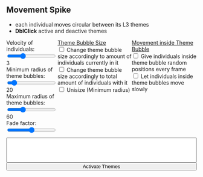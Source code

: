## Movement Spike

- each individual moves circular between its L3 themes
- **DblClick** active and deactive themes


<div id="upperPanel" class="flexRow">
  <div class="slidecontainer" height="30px">
    <div class="float-left">
      Velocity of individuals: 
      <input type="range" min="0" max="10" value="3" step="1" class="slider" id="velocity-slider">
    </div>
    <div id="velocity-text">
      3
    </div>
    <div class="float-left">
      Minimum radius of theme bubbles: 
      <input type="range" min="1" max="200" value="20" step="1" class="slider" id="min-radius-slider">
    </div>
    <div id="min-radius-text">
      20
    </div>
    <div class="float-left">
      Maximum radius of theme bubbles: 
      <input type="range" min="1" max="200" value="60" step="1" class="slider" id="max-radius-slider">
    </div>
    <div id="max-radius-text">
      60
    </div>
    <div class="float-left">
      Fade factor: 
      <input type="range" min="0" max="100" value="50" step="1" class="slider" id="fade-factor-slider">
      </div>
  </div>
  <div id="preferencePanel" class="flexRow"> 
    <div id="themeBubbleSizeSelect">
    <u> Theme Bubble Size </u> <br>
      <input type="checkbox" id="singleTheme" name="singleTheme" value="singleTheme">
      <label for="singleTheme"> Change theme bubble size accordingly to amount of individuals currently in it</label><br>
      <input type="checkbox" id="totalCountTheme" name="totalCountTheme" value="totalCountTheme">
      <label for="totalCountTheme"> Change theme bubble size accordingly to total amount of individuals with it</label><br>
      <input type="checkbox" id="unisize" name="unisize" value="unisize">
      <label for="unisize"> Unisize (Minimum radius)</label><br>
    </div>
    <div id="movementInsideThemeBubble">
    <u> Movement inside Theme Bubble </u> <br>
      <input type="checkbox" id="randomMovement" name="randomMovement" value="randomMovement">
      <label for="randomMovement"> Give individuals inside theme bubble random positions every frame </label><br>
      <input type="checkbox" id="smallMovement" name="smallMovement" value="smallMovement">
      <label for="smallMovement"> Let individuals inside theme bubbles move slowly</label><br>
    </div>
  </div>
</div>

<div id="divCanvas">
  <div id="leftPanel">
    <div id="selectDiv" class="flexColumn">
      <select multiple id="activate-themes-select"></select>
      <button id="themes-select-button"> Activate Themes</button>
    </div>
    <svg id="not-active"></svg>
  </div>
  <canvas id="my-canvas"></canvas>
  <svg id="svg"></svg>
</div>




<style>
circle, .circle {
	fill: #b36;
	fill-opacity: 0.8;
}

.circleForm {
  opacity: 0.4;
}


.flexColumn {
  display: flex;
  flex-direction: column;
}

.flexRow {
  display: flex;
  flex-direction: row;
}

.float-left {
  float: left;
}

.slidecontainer {
  padding-bottom: 10px;
}

#activate-themes-select option {
    font-size: 16px;
    padding: 5px;
    background: #ffffff;
}
</style>

<script>
import { AVFParser } from "https://lively-kernel.org/voices/parsing-data/avf-parser.js"
import d3 from "src/external/d3.v5.js";
import { ReGL } from "./movement-regl-point-wrapper.js"

// Draw svg constants
const MAX_WIDTH = 1000
const MAX_HEIGHT = 800
const Z_INDEX = 5

// Point constants
const POINT_SIZE = 7

// Center constants
var CENTER_RADIUS = 20
var MAX_RADIUS = 50
var inactive_radius = 20

// Movement constants
var STEP_SIZE = 4

var divCanvas = lively.query(this, "#divCanvas")
var canvas = lively.query(this, "#my-canvas")
canvas.width = MAX_WIDTH
canvas.height = MAX_HEIGHT
canvas.style.position = "absolute"
//const canvas = this.parentElement.querySelector('canvas')
//const ctx = canvas.getContext('2d')

var svg = lively.query(this, '#svg')
svg.style.position = "absolute"
svg.style.width = MAX_WIDTH
svg.style.height = MAX_HEIGHT
svg.style.zIndex = Z_INDEX

var activeDrawBorders = {min_width: MAX_WIDTH * 0.3, max_width: MAX_WIDTH, min_height: 0, max_height: MAX_HEIGHT }
var inactiveDrawBorders = {min_width: 0, max_width: MAX_WIDTH * 0.3, min_height: MAX_HEIGHT * 0.4, max_height: MAX_HEIGHT }

var themesDict = {}

var leftPanel = lively.query(this, "#leftPanel")
leftPanel.style.position = "absolute"
leftPanel.style.float = "left"
leftPanel.style.width = MAX_WIDTH * 0.3 + "px"
leftPanel.style.height = MAX_HEIGHT + "px"


var notActiveSvg = lively.query(this, "#not-active")
//notActiveSvg.style.width = "auto"
notActiveSvg.style.height = MAX_HEIGHT * 0.6 
notActiveSvg.style.width = leftPanel.style.width
notActiveSvg.margin = "10px"
notActiveSvg.style.border = "1px solid black"


var themeSelect = lively.query(this, "#activate-themes-select")
themeSelect.size = 10
themeSelect.style.zIndex = svg.style.zIndex + 1

var selectThemesButton = lively.query(this, "#themes-select-button")
selectThemesButton.style.zIndex = svg.style.zIndex + 1

var velocitySlider = lively.query(this, "#velocity-slider")
var velocityText = lively.query(this, "#velocity-text")

var minRadiusSlider = lively.query(this, "#min-radius-slider")
var minRadiusText = lively.query(this, "#min-radius-text")

var maxRadiusSlider = lively.query(this, "#max-radius-slider")
var maxRadiusText = lively.query(this, "#max-radius-text")

var fadeFactorSlider = lively.query(this, "#fade-factor-slider")


var singleThemeBubbleSize = lively.query(this, '#singleTheme')
var totalCountThemeBubbleSize = lively.query(this, '#totalCountTheme')
var themeBubbleSizeSelect = lively.query(this, '#themeBubbleSizeSelect')
var unisizeThemeBubbleSize = lively.query(this, "#unisize")
unisizeThemeBubbleSize.checked = true

var randomMovementSelect = lively.query(this, "#randomMovement")
randomMovementSelect.checked = true
var smallMovementSelect = lively.query(this, "#smallMovement")

var d3Svg = d3.select(svg)
var width = svg.width
var height = svg.height

var curThemeBubbleSizeStyle = "unisize"
var curInsideThemeBubbleStrategy = "randomMovement"

var fadeFactor = 50
var maximumWaitTime = 1000 // 1 sec - for one aging step 


// initialize context

var world = this
var context = canvas.getContext("webgl") 

// initialize helper objects

var regl = new ReGL(context)

var fbo = regl.regl.framebuffer({
    width: MAX_WIDTH,
    height: MAX_HEIGHT,
    colorFormat: 'rgba',
    depth: false,
    stencil: false,
  })
  
var pastFbo = regl.regl.framebuffer({
    width: MAX_WIDTH,
    height: MAX_HEIGHT,
    colorFormat: 'rgba',
    depth: false,
    stencil: false,
  })
  
  
const drawFbo = regl.regl({
    framebuffer: fbo,
    frag: `
      precision mediump float;
      varying vec4 fragColor;
      
      void main () {
        float r = 0.0, delta = 0.0, alpha = 1.0;
        vec2 cxy = 2.0 * gl_PointCoord - 1.0;
        r = dot(cxy, cxy);

        if (r > 1.0) {
          discard;
         //gl_FragColor = vec4(0.0,0.0,0.0, 0.2);
        //} else if (r > 0.8) {
          //gl_FragColor = vec4(0.0, 0.0, 0.0, 1);
        } else {
          gl_FragColor = vec4(fragColor[0], fragColor[1], fragColor[2], 0.5);
        }
      }`,
    vert: `
      precision mediump float;
      attribute vec2 position;
      attribute float pointWidth;
      attribute vec4 color;

      varying vec4 fragColor;
      uniform float stageWidth;
      uniform float stageHeight;

      // helper function to transform from pixel space to normalized
      // device coordinates (NDC). In NDC (0,0) is the middle,
      // (-1, 1) is the top left and (1, -1) is the bottom right.
      // Stolen from Peter Beshai's great blog post:
      // http://peterbeshai.com/beautifully-animate-points-with-webgl-and-regl.html
      vec2 normalizeCoords(vec2 position) {
        // read in the positions into x and y vars
        float x = position[0];
        float y = position[1];

        return vec2(
          2.0 * ((x / stageWidth) - 0.5),
          // invert y to treat [0,0] as bottom left in pixel space
          -(2.0 * ((y / stageHeight) - 0.5)));
      }

      void main () {
        gl_PointSize = pointWidth;
        gl_Position = vec4(normalizeCoords(position), 0, 1);
        fragColor = color;
      }`,
      attributes: {
        position: function(context, props) {
          return props.points.map(function(point) {
            return [point.drawing.x, point.drawing.y];
          });
        },
        color: function(context, props) {
          return props.points.map(function(point) {
            let c = point.drawing.color
            return [c.r/255.0, c.g/255.0, c.b/255.0, c.opacity];
          });
        },
        pointWidth: function(context, props) {
          return props.points.map(function(point) {
            return point.drawing.size;
          });
        }
      },

      uniforms: {
        stageWidth: regl.regl.context("drawingBufferWidth"),
        stageHeight: regl.regl.context("drawingBufferHeight"),
      },

      count: function(context, props) {
        return props.points.length;
      },
      primitive: "points"
      
  })


const saveToPastBuffer = regl.regl({
    framebuffer: pastFbo,
    frag: `
    precision mediump float;
    uniform sampler2D texture;
    uniform float opacity;
    varying vec2 uv;
    void main () {
    
      gl_FragColor = vec4(floor(255.0 * texture2D(texture,uv) * opacity) / 255.0);
    }`,

    vert: `
    precision mediump float;
    attribute vec2 position;
    varying vec2 uv;
    void main () {
      uv = vec2(1.0 - position.x, 1.0 - position.y);
      gl_Position = vec4(1.0 - 2.0 * position, 0, 1);
    }`,

    attributes: {
      position: [
        -2, 0,
        0, -2,
        2, 2]
    },
    uniforms: {
      texture: fbo,
      opacity: regl.regl.prop('opacity')
    },
    count: 3    
})
  
const drawBuffer = (sourceBuffer, targetBuffer) => regl.regl({
    framebuffer: targetBuffer,
    frag: `
    precision mediump float;
    uniform sampler2D texture;
    varying vec2 uv;
    void main () {
      gl_FragColor = texture2D(texture, uv);
    }`,

    vert: `
    precision mediump float;
    attribute vec2 position;
    varying vec2 uv;
    void main () {
      uv = vec2(1.0 - position.x, 1.0 - position.y);
      gl_Position = vec4(1.0 - 2.0 * position, 0, 1);
    }`,

    attributes: {
      position: [
        -2, 0,
        0, -2,
        2, 2]
    },

    uniforms: {
      texture: sourceBuffer
    },
    count: 3    
})

const clearBuffer = (buffer) => regl.regl.clear({
        color: [1.0, 1.0, 1.0, 1.0],
        depth: 1,
        stencil: 0,
        framebuffer: buffer
  })

const clearCanvas = clearBuffer(pastFbo)
const drawPastToCurrent = drawBuffer(pastFbo, fbo)
const drawCurrentToScreen = drawBuffer(fbo, null)

var node
var themes
var activeThemeCounts = {}
var d3Centers = [];
var individuals = []

velocitySlider.oninput = function() {
  let value = this.value
  velocityText.innerHTML = value
  STEP_SIZE = +value
};

minRadiusSlider.oninput = function() {
  let value = this.value
  minRadiusText.innerHTML = value
  CENTER_RADIUS = +value
  updateNodes()
};

maxRadiusSlider.oninput = function() {
  let value = this.value
  maxRadiusText.innerHTML = value
  MAX_RADIUS = +value
  updateNodes()
};

fadeFactorSlider.oninput = function() {
  let value = this.value
  fadeFactor = +value
};

singleThemeBubbleSize.onclick = function(){
  if (singleThemeBubbleSize.checked) {
    curThemeBubbleSizeStyle = "singleTheme"
    totalCountThemeBubbleSize.checked = false
    unisizeThemeBubbleSize.checked = false
  } else {
    curThemeBubbleSizeStyle = "unisize"
    unisizeThemeBubbleSize.checked = true
  }
  updateNodes()
};

totalCountThemeBubbleSize.onclick = function(){
  if (totalCountThemeBubbleSize.checked) {
    curThemeBubbleSizeStyle = "totalCountTheme"
    singleThemeBubbleSize.checked = false
    unisizeThemeBubbleSize.checked = false
  } else {
    curThemeBubbleSizeStyle = "unisize"
    unisizeThemeBubbleSize.checked = true
  }
  updateNodes()
};

unisizeThemeBubbleSize.onclick = function(){
  if (unisizeThemeBubbleSize.checked) {
    curThemeBubbleSizeStyle = "unisize"
    singleThemeBubbleSize.checked = false
    totalCountThemeBubbleSize.checked = false
  } else {
    unisizeThemeBubbleSize.checked = true
    lively.notify("To disable unisize Theme Bubble Size select other Theme Bubble Size option.")
  }
  updateNodes()
}

randomMovementSelect.onclick = function(){
  if (randomMovementSelect.checked) {
    curInsideThemeBubbleStrategy = "randomMovement"
    smallMovementSelect.checked = false
  } else {
    curInsideThemeBubbleStrategy = "smallMovement"
    smallMovementSelect.checked = true
  }
};

smallMovementSelect.onclick = function(){
  if (smallMovementSelect.checked) {
    curInsideThemeBubbleStrategy = "smallMovement"
    randomMovementSelect.checked = false
  } else {
    curInsideThemeBubbleStrategy = "randomMovement"
    randomMovementSelect.checked = true
  }
};

/*for (var i = 0; i < themeBubbleSizeSelect.children.length; i++) {
  var child = themeBubbleSizeSelect.children[i]
  if (child.nodeName != "INPUT") continue
  
  try {
     lively.query(this, child.id)
  } catch (err) {
    lively.notify("No id for input element:", child, "given")
  }
 
  // Do stuff
  debugger
}*/

 

(async () => {
  let data = await AVFParser.loadCovidSomDataMessageThemes();
  individuals = data
  let points = initData(individuals)
  /*for (var i = 0; i < 20; i++) {
    individuals = individuals.concat(data)
  }*/
  themes = individuals.map( individual => individual.themes['L3'])
  themes = new Set(themes.flat())
  themes = Array.from(themes)
  
  themes.forEach(theme => themeSelect.options[themeSelect.options.length] = new Option(theme))
  themes.push("no_active_theme")
  


  themes.forEach(theme => {
    themesDict[theme] = getRandomCoords(inactiveDrawBorders.min_width, inactiveDrawBorders.max_width, inactiveDrawBorders.min_height, inactiveDrawBorders.max_height)
    themesDict[theme]["active"] = false
    themesDict[theme]["radius"] = CENTER_RADIUS
  })
  
  Object.keys(themesDict).forEach(theme => {
    let elem = themesDict[theme]
        elem["theme"] = theme
        d3Centers.push(elem)
  })
  
    activeThemeCounts = calculateActiveThemeCounts(themes, individuals)

  
  node = d3Svg
    .append("g")
    .selectAll(".circle")
    .data(d3Centers)
    .enter()
    .append('g')
    .classed('circle', true)
    .attr("transform", function(d) { return 'translate('+ [d.x, d.y] + ')' })
  
  node
    .append("circle")
    .classed("circleForm", true)
    .attr("r", function(d){return d.radius})
    .on("dblclick", function(d) {return d.active? deactivateTheme(d.theme) : activateTheme(d.theme)})
    .style("fill", function(d) {return d.active ? "red" : "grey"})
    .style("stroke", function(d) {return d.active ? "darkred" : "black"})
    .style("stroke-width", 2)
  
  node
    .append("text")
    .classed("circleText", true)
    .attr('dy', function(d){return d.radius})
    .attr("text-anchor", "middle")
    .attr("alignment-baseline", "hanging")
    .style("fill", function(d) {return d.active ? "red" : "grey"})
    .text(d => d.theme)
  

  var drag = d3.drag().on("drag", function(d, i) {
    clearBuffer(pastFbo)
		var dx = d3.event.dx, dy = d3.event.dy
    var newPos = {x: d.x + dx, y: d.y + dy}
    
    if (inside(newPos, activeDrawBorders) && !d.active) {
      activateTheme(d.theme, false)
    } else if (inside(newPos, inactiveDrawBorders) && d.active) {
      deactivateTheme(d.theme, false)
    } else if (!inside(newPos, activeDrawBorders) && !inside(newPos, inactiveDrawBorders)) {
      return;
    } 
    
		d.x += dx
		d.y += dy
    themesDict[d.theme].x = d.x
    themesDict[d.theme].y = d.y
		d3.select(this).attr("transform", "translate(" + [d.x, d.y] + ")" )
	})
  
  
  node.call(drag)
  
  let newTargetPosBuffer = {}
  let curTargetPosBuffer = {}
  
  let counter = 0;
  var last_time = performance.now()
  var time_now
  var opacity = 1.0

  regl.regl.frame(({time}) => {
    if (!lively.isInBody(divCanvas)) return;
    
    // 1. clear buffers. somehow the points get really jumbled up and disappear when fbo is cleared too quickly (needs some testing, maybe adding depth and stencil resolved it)
    if (counter >= 3) {
      clearBuffer(fbo)
      counter = 0
    }
    counter++
    
    regl.regl.clear({color: [1.0, 1.0, 1.0, 1.0]})

    
    // 2. load pastFbo to fbo
    fbo.use(() => {
      drawPastToCurrent()    
    })
    
    // 3. draw new points to fbo
    drawPointsWithNewCoordinates(points, newTargetPosBuffer, curTargetPosBuffer)


    // 4. draw fbo to screen
    drawCurrentToScreen()
    
    time_now = performance.now()
    if (fadeFactor == 0) {
      opacity = 1.0
    } else if (fadeFactor == 100) {
      opacity = 0.0
    } else if (time_now - last_time > maximumWaitTime - fadeFactor * 100) {
      last_time = time_now
      opacity = 0.99
    } else {
      opacity = 1.0
    }
    
    
    // 5. put fbo to pastFbo and update transparency
    pastFbo.use(() => {
      saveToPastBuffer({
        opacity: opacity
      })    
    })
    
    
  })
})();



function calculateActiveThemeCounts(themes, individuals) {

  let activeThemeCounts = {}
  let activeThemes = themes.filter(isActive)
  activeThemes.forEach( theme => activeThemeCounts[theme] = {})
  individuals.forEach( individual => {
    let individualActiveThemes = individual.themes.L3.filter(isActive)
    individualActiveThemes.forEach( theme => {
      activeThemeCounts[theme].totalCount = (activeThemeCounts[theme].totalCount || 0) + 1
      activeThemeCounts.totalCount = (activeThemeCounts.totalCount || 0) + 1
    })
    if (individualActiveThemes.length == 1) {
      activeThemeCounts[individualActiveThemes[0]].singleCount = (activeThemeCounts[individualActiveThemes[0]].singleCount || 0) + 1
    }
    
  })
  return activeThemeCounts
}

selectThemesButton.addEventListener("click", () => {
  let selectedOptions = themeSelect.selectedOptions
  let selectedThemes = Array.from(selectedOptions).map(el => el.value);
  let notSelectedThemes = themes.filter(t => !selectedThemes.includes(t))

  selectedThemes.forEach(theme => activateTheme(theme, false))
  notSelectedThemes.forEach(theme => deactivateTheme(theme))
  
  updateCoordinatesThemesInCircle(selectedThemes)
  clearBuffer(pastFbo)
})

function activateTheme(theme, updateCoordinates = true) {

  if (updateCoordinates) {
    updateCoordinatesTheme(theme, activeDrawBorders)
  }
  
  themesDict[theme].active = true
  updateNodes()
  highlightSelectedTheme(theme)
}

function highlightSelectedTheme(theme) {
    Array.from(themeSelect.options).forEach((themeOption, index) => {
    if (themeOption.value === theme) {
      Array.from(themeSelect.options)[index].selected = "selected"
    }
  })
}

function dishighlightSelectedTheme(theme) {
    Array.from(themeSelect.options).forEach((themeOption, index) => {
    if (themeOption.value === theme) {
      Array.from(themeSelect.options)[index].selected = false
    }
  })
}

function deactivateTheme(theme, updateCoordinates = true) {
  if (updateCoordinates) {
    updateCoordinatesTheme(theme, inactiveDrawBorders)
  }
  themesDict[theme].active = false
  updateNodes()
  dishighlightSelectedTheme(theme)
}

function updateCoordinatesTheme(theme, drawBorders) {
    let newCoords = getRandomCoords(drawBorders.min_width, drawBorders.max_width, drawBorders.min_height, drawBorders.max_height)
    themesDict[theme].x = newCoords.x
    themesDict[theme].y = newCoords.y
}

function updateCoordinatesThemesInCircle(themes) {
  let count = themes.length
  let angle = (2 * Math.PI) / count
  let middlePoint = calculateMiddlePointOfDrawBorders(activeDrawBorders)
  let radius = calculateRadiusOfDrawBorders(activeDrawBorders, 0.5)
  
  for (var i = 0; i < count; i++) {
    let curAngle = i * angle
    let x = middlePoint.x + radius * Math.cos(curAngle)
    let y = middlePoint.y + radius * Math.sin(curAngle)
    themesDict[themes[i]].x = x
    themesDict[themes[i]].y = y
  }
  updateNodes()
}

function calculateMiddlePointOfDrawBorders(drawBorders) {
  return {x: drawBorders.min_width + (drawBorders.max_width - drawBorders.min_width) / 2, y: drawBorders.min_height + (drawBorders.max_height - drawBorders.min_height) / 2}
}

function calculateRadiusOfDrawBorders(drawBorders, factor = 1) {
  let minDist = drawBorders.max_height - drawBorders.min_height < drawBorders.max_width - drawBorders.min_width ? drawBorders.max_height - drawBorders.min_height : drawBorders.max_width - drawBorders.min_height
  return (minDist / 2) * factor
}

function inside(position, drawBorders) {
  return (position.x >= drawBorders.min_width && position.x <= drawBorders.max_width && position.y >= drawBorders.min_height && position.y <= drawBorders.max_height)
}

function updateThemeRadius(sizeStyle = "unisize") {

  activeThemeCounts = calculateActiveThemeCounts(themes, individuals)
  let radiusFunc = unisizeRadius
  if (sizeStyle == "singleTheme") {
    radiusFunc = calculateSingleThemeRadius
  } else if (sizeStyle == "totalCountTheme") {
    radiusFunc = calculateTotalCountThemeRadius
  }
  debugger
  Object.keys(themesDict).forEach( theme =>
    themesDict[theme]["radius"] = radiusFunc(theme)
  )
  
}

let unisizeRadius = function(theme) {
  if (!isActive(theme)) return inactive_radius
  return CENTER_RADIUS
}

let calculateSingleThemeRadius = function(theme) {
  if (!isActive(theme)) return inactive_radius
  return CENTER_RADIUS + (MAX_RADIUS - CENTER_RADIUS) * (activeThemeCounts[theme].singleCount || 0) / activeThemeCounts.totalCount
}

let calculateTotalCountThemeRadius = function(theme) {
  if (!isActive(theme)) return inactive_radius
  return CENTER_RADIUS + (MAX_RADIUS - CENTER_RADIUS) * activeThemeCounts[theme].totalCount / activeThemeCounts.totalCount
}

function updateNodes(sizeStyle = "unisize") {
  
  updateThemeRadius(curThemeBubbleSizeStyle)
  
  node
    .data(d3Centers)
    .enter()
    .merge(node)
    .attr("transform", function(d) { return 'translate('+ [d.x, d.y] + ')' })
        
  node
    .selectAll('.circleForm')
    .attr("r", function(d) {return d.radius})
    .style("fill", function(d) {return d.active ? "red" : "grey"}) 
    .style("stroke", function(d) {return d.active ? "red" : "grey"})
    .style("stroke", function(d) {return d.active ? "darkred" : "black"})
    .style("stroke-width", 2)
  
  node
    .selectAll('.circleText')
    .attr('dy', function(d){return d.radius})
    .style("fill", function(d) {return d.active ? "red" : "grey"})
}


function randomFromInterval(min, max) {
  return Math.random() * (max - min) + min
}

function randomIntFromInterval(min, max) {
  return Math.floor(randomFromInterval(min, max))
}

function getRandomCoords(min_width = 0, max_width = MAX_WIDTH, min_height = 0, max_height = MAX_HEIGHT) {
  return {x: randomIntFromInterval(min_width, max_width), y: randomIntFromInterval(min_height, max_height)}
}

function initData(data) {
  let result = data
  
  for (var i = 0; i < result.length; i++) {
    let x = randomIntFromInterval(2 * CENTER_RADIUS, MAX_WIDTH - 2 * CENTER_RADIUS)
    let y = randomIntFromInterval(2 * CENTER_RADIUS, MAX_HEIGHT - 2 * CENTER_RADIUS)
    let c = d3.rgb(255,0,0)
    c["opacity"] = 1
    result[i]["drawing"] = {
      id: i,
      y: y,
      x: x,
      sy: y,
      sx: x,
      highlighted: false,
      size: POINT_SIZE,
      color: c,
      defaultColor: d3.rgb(255,0,0),
      nextThemePointDestination: 0
    };
  }
  
  return result

}

const drawPointsWithNewCoordinates = (points, newTargetPosBuffer, curTargetPosBuffer) => { 
  
  points.forEach((point) => {
      let newTargetPosition = getTargetPosition(points, point, STEP_SIZE, newTargetPosBuffer, curTargetPosBuffer)
      point.drawing.x = newTargetPosition.x
      point.drawing.y = newTargetPosition.y
  });
  
  fbo.use(() => {
    drawFbo({
      points: points
    })
  })
}

function reachedTargetPos(targetPos, point, stepsize) {
  return Math.abs(targetPos.x - point.drawing.x) <= themesDict[getTargetTheme(point)].radius && Math.abs(targetPos.y - point.drawing.y) <= themesDict[getTargetTheme(point)].radius
}

function getTargetTheme(point) {
  return point.themes.L3[point.drawing.nextThemePointDestination]
}

function getNextThemePointIndex(point) {
  //return randomIntFromInterval(0, point.themes.L3.length - 1)
  return (point.drawing.nextThemePointDestination + 1) % point.themes.L3.length
}

function getTargetPosByTheme(point) {
  return themesDict[point.themes.L3[point.drawing.nextThemePointDestination]]
}

const isActive = (theme) => themesDict[theme].active

function getTargetPosition(points, point, stepsize, newTargetPosBuffer, curTargetPosBuffer) {
  
  // question 2
  let curTargetPos = getTargetPosByTheme(point)
  
  //question 1
  
  let activeThemes = point.themes.L3.filter(isActive)
  
  if (activeThemes.length == 0) {
    newTargetPosBuffer.x = themesDict["no_active_theme"].x
    newTargetPosBuffer.y = themesDict["no_active_theme"].y
    return newTargetPosBuffer
  }
  
  if (activeThemes.length == 1 && reachedTargetPos(curTargetPos, point, stepsize)) {
  return updateTargetPosBufferInsideThemeBubble(newTargetPosBuffer, curTargetPos, point, activeThemes)
  } else if (!isActive(point.themes.L3[point.drawing.nextThemePointDestination]) || reachedTargetPos(curTargetPos, point, stepsize)) {
    point.drawing.nextThemePointDestination = getNextThemePointIndex(point)
  }

  let xDiff = Math.abs(curTargetPos.x - point.drawing.x)
  let yDiff = Math.abs(curTargetPos.y - point.drawing.y)
  let alpha = 5.0
  
  if (xDiff > yDiff) {
    if (curTargetPos.x - point.drawing.x > 0) {
      newTargetPosBuffer.x = point.drawing.x + stepsize;
    } else {
      newTargetPosBuffer.x = point.drawing.x - stepsize;
    }
    if (curTargetPos.y - point.drawing.y > 0) {
      newTargetPosBuffer.y = point.drawing.y + stepsize * (yDiff / xDiff) * Math.random() * alpha;
    } else {
      newTargetPosBuffer.y = point.drawing.y - stepsize * (yDiff / xDiff) * Math.random() * alpha;
    }
  } else {   
    if (curTargetPos.x - point.drawing.x > 0) {
      newTargetPosBuffer.x = point.drawing.x + stepsize * (xDiff / yDiff) * Math.random() * alpha;
    } else {
      newTargetPosBuffer.x = point.drawing.x - stepsize * (xDiff / yDiff) * Math.random() * alpha;
    }
    if (curTargetPos.y - point.drawing.y > 0) {
      newTargetPosBuffer.y = point.drawing.y + stepsize;
    } else {
      newTargetPosBuffer.y = point.drawing.y - stepsize;
    }
  }
  
  return newTargetPosBuffer
}

function updateTargetPosBufferInsideThemeBubble(newTargetPosBuffer, curTargetPosBuffer, point, activeThemes) {
  if (curInsideThemeBubbleStrategy == "randomMovement") {
    return updateTargetPosInsideThemeBubbleRandom(newTargetPosBuffer, curTargetPosBuffer, point, activeThemes)
  } else if (curInsideThemeBubbleStrategy == "smallMovement") {
    return updateTargetPosInsideThemeBubbleSmallMovement(newTargetPosBuffer, curTargetPosBuffer, point, activeThemes)
  } else {
    lively.notify("No known updateTargetPosBufferInsideThemeBubble strategy given, curInsideThemeBubbleStartegy >>>", curInsideThemeBubbleStrategy)
  }
}

function updateTargetPosInsideThemeBubbleSmallMovement(newTargetPosBuffer, curTargetPosBuffer, point, activeThemes) {
    let inner_radius = 1 //CENTER_RADIUS * 0.8
    let r = Math.sqrt(inner_radius * Math.random())
    let theta = Math.random() * Math.PI * 2;
    newTargetPosBuffer.x = point.drawing.x + r * Math.cos(theta)
    newTargetPosBuffer.y = point.drawing.y + r * Math.sin(theta)
    return newTargetPosBuffer
}

function updateTargetPosInsideThemeBubbleRandom(newTargetPosBuffer,curTargetPosBuffer, point, activeThemes) {
    let inner_radius = themesDict[activeThemes.first].radius * 0.7
    let r = inner_radius * Math.random()
    let theta = Math.random() * Math.PI * 2;
    
    newTargetPosBuffer.x = curTargetPosBuffer.x + r * Math.cos(theta)
    newTargetPosBuffer.y = curTargetPosBuffer.y + r * Math.sin(theta)
    return newTargetPosBuffer
}

function updateTargetPosInsideThemeBubbleLeosStrategy(newTargetPosBuffer, curTargetPosBuffer, point, activeThemes) {
    newTargetPosBuffer.x = point.drawing.x + r * Math.cos(theta)
    newTargetPosBuffer.y = point.drawing.y + r * Math.sin(theta)
    curTargetPosBuffer.x = point.drawing.x + CENTER_RADIUS * Math.cos(theta)
    curTargetPosBuffer.y = point.drawing.y + CENTER_RADIUS * Math.sin(theta)
  
}


</script>